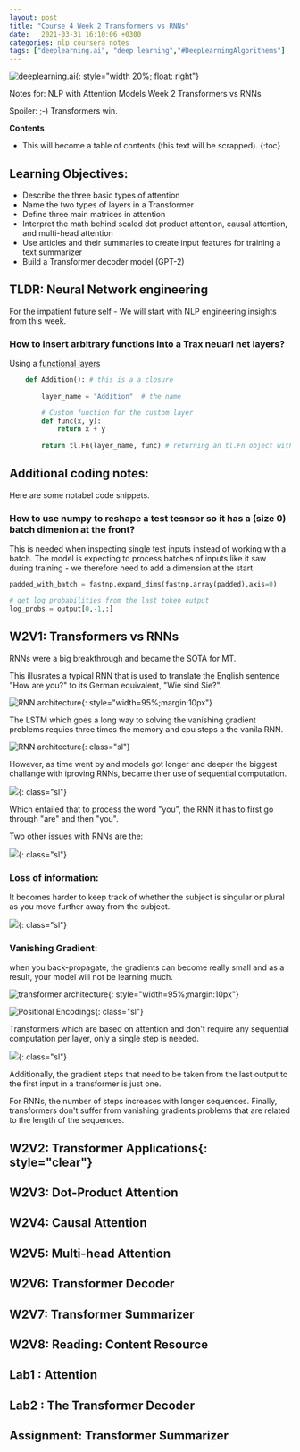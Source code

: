```yaml
---
layout: post
title: "Course 4 Week 2 Transformers vs RNNs"
date:   2021-03-31 16:10:06 +0300
categories: nlp coursera notes
tags: ["deeplearning.ai", "deep learning","#DeepLearningAlgorithems"]
---
```



![deeplearning.ai](/assets/logo_deeplearning.ai.png){: style="width 20%; float: right"}

Notes for: NLP with Attention Models Week 2
Transformers vs RNNs

Spoiler: ;-) Transformers win.

**Contents**
* This will become a table of contents (this text will be scrapped).
{:toc}

## Learning Objectives:

- Describe the three basic types of attention
- Name the two types of layers in a Transformer
- Define three main matrices in attention
- Interpret the math behind scaled dot product attention, causal attention, and multi-head attention
- Use articles and their summaries to create input features for training a text summarizer
- Build a Transformer decoder model (GPT-2)

## TLDR: Neural Network engineering

For the impatient future self - We will start with  NLP engineering insights from this week.

### How to insert arbitrary functions into a Trax neuarl net layers?
    
Using a [functional layers](https://trax-ml.readthedocs.io/en/latest/notebooks/layers_intro.html?highlight=fn#With-the-Fn-layer-creating-function.)

~~~python
	def Addition(): # this is a a closure
	
		layer_name = "Addition"  # the name 

		# Custom function for the custom layer
		def func(x, y):
			return x + y
	
		return tl.Fn(layer_name, func) # returning an tl.Fn object with name and function
~~~

## Additional coding notes:

Here are some notabel code snippets. 

### How to use numpy to reshape a test tesnsor so it has a (size 0) batch dimenion at the front?

This is needed when inspecting single test inputs instead of working with a batch. The model is expecting to process batches of inputs like it saw during training - we therefore need to add a dimension at the start.

~~~python
padded_with_batch = fastnp.expand_dims(fastnp.array(padded),axis=0)
~~~

~~~python
# get log probabilities from the last token output
log_probs = output[0,-1,:] 
~~~

## W2V1: Transformers vs RNNs

RNNs were a big breakthrough and became the SOTA for MT.

This illusrates a typical RNN that is used to translate the English sentence "How are you?" to its German equivalent, "Wie sind Sie?".

![RNN architecture](/assets/c4w2_rnn-non-parallel.png){: style="width=95%;margin:10px"}

The LSTM which goes a long way to solving the vanishing gradient problems requies three times the memory and cpu steps a the vanila RNN.

![RNN architecture](/assets/c4w2_2021-03-25-035410-LSTMs.png){: class="sl"}

However, as time went by and models got longer and deeper the biggest challange with iproving RNNs, became  thier use of sequential computation. 

![](/assets/c4w2_2021-03-25-035410-Seq2Seq.png){: class="sl"}

Which entailed that to process the word "you", the RNN it has to first go through "are" and then "you". 

Two other issues with RNNs are the:

![](/assets/c4w2_2021-03-25-035411-Seq2Seq-steps.png){: class="sl"}
### Loss of information: 

It becomes harder to keep track of whether the subject is singular or plural as you move further away from the subject.

![](/assets/c4w2_2021-03-25-035412-Transformer.png){: class="sl"}

### Vanishing Gradient: 

when you back-propagate, the gradients can become really small and as a result,  your model will not be learning much.

![transformer architecture](/assets/c4w2_transformer-parallel.png){: style="width=95%;margin:10px"}

![Positional Encodings](/assets/c4w2_2021-03-25-035413-Positonal-Encoding.png){: class="sl"}

Transformers which are based on attention and don't require any sequential computation per layer, only a single step is needed. 

![](/assets/c4w2_2021-03-25-035414-Summary.png){: class="sl"}

Additionally, the gradient steps that need to be taken from the last output to the first input in a transformer is just one. 

For RNNs, the number of steps increases with longer sequences. Finally, transformers don't suffer from vanishing gradients problems that are related to the length of the sequences. 




## W2V2: Transformer Applications{: style="clear"}

## W2V3: Dot-Product Attention

## W2V4: Causal Attention

## W2V5: Multi-head Attention

## W2V6: Transformer Decoder

## W2V7: Transformer Summarizer

## W2V8: Reading: Content Resource

## Lab1 : Attention

## Lab2 : The Transformer Decoder

## Assignment: Transformer Summarizer
